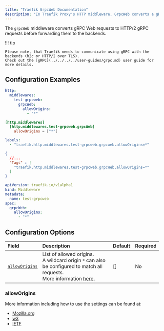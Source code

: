 ```yaml
---
title: "Traefik GrpcWeb Documentation"
description: "In Traefik Proxy's HTTP middleware, GrpcWeb converts a gRPC Web requests to HTTP/2 gRPC requests. Read the technical documentation."
---
```


The `grpcWeb` middleware converts gRPC Web requests to HTTP/2 gRPC requests before forwarding them to the backends.

!!! tip

    Please note, that Traefik needs to communicate using gRPC with the backends (h2c or HTTP/2 over TLS).
    Check out the [gRPC](../../../../user-guides/grpc.md) user guide for more details.

## Configuration Examples

```yaml tab="Structured (YAML)"
http:
  middlewares:
    test-grpcweb:
      grpcWeb:
        allowOrigins:
          - "*"
```

```toml tab="Structured (TOML)"
[http.middlewares]
  [http.middlewares.test-grpcweb.grpcWeb]
    allowOrigins = ["*"]
```

```yaml tab="Labels"
labels:
  - "traefik.http.middlewares.test-grpcweb.grpcweb.allowOrigins=*"
```

```json tab="Tags"
{
  //...
  "Tags" : [
    "traefik.http.middlewares.test-grpcweb.grpcWeb.allowOrigins=*"
  ]
}
```

```yaml tab="Kubernetes"
apiVersion: traefik.io/v1alpha1
kind: Middleware
metadata:
  name: test-grpcweb
spec:
  grpcWeb:
    allowOrigins:
      - "*"
```

## Configuration Options

| Field                        | Description         | Default | Required |
|:-----------------------------|:------------------------------------------|:--------|:---------|
| <a id="allowOrigins" href="#allowOrigins" title="#allowOrigins">`allowOrigins`</a> | List of allowed origins. <br /> A wildcard origin `*` can also be configured to match all requests.<br /> More information [here](#alloworigins). | [] | No |

### allowOrigins

More information including how to use the settings can be found at:

- [Mozilla.org](https://developer.mozilla.org/en-US/docs/Web/HTTP/Headers/Access-Control-Allow-Origin)
- [w3](https://fetch.spec.whatwg.org/#http-access-control-allow-origin)
- [IETF](https://tools.ietf.org/html/rfc6454#section-7.1)
